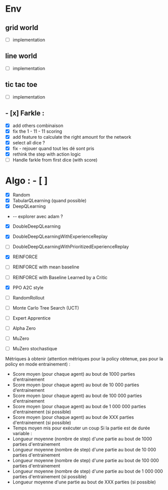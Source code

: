 # Env
## grid world
- [ ] implementation
## line world
- [ ] implementation
## tic tac toe 
- [ ] implementation
## - [x] Farkle : 
- [x] add others combinaison
- [x] fix the 1 - 11 - 11 scoring
- [x] add feature to calculate the right amount for the network
- [x] select all dice ?
- [x] fix - rejouer quand tout les dé sont pris
- [x] rethink the step with action logic
- [ ] Handle farkle from first dice (with score)

# Algo : - [ ]
- [X] Random
- [X] TabularQLearning (quand possible)
- [X] DeepQLearning
- -- explorer avec adam ? 
- [X] DoubleDeepQLearning
- [X] DoubleDeepQLearningWithExperienceReplay
- [ ] DoubleDeepQLearningWithPrioritizedExperienceReplay
- [X] REINFORCE
- [ ] REINFORCE with mean baseline
- [ ] REINFORCE with Baseline Learned by a Critic
- [X] PPO A2C style
- [ ] RandomRollout
- [ ] Monte Carlo Tree Search (UCT)
- [ ] Expert Apprentice
- [ ] Alpha Zero
- [ ] MuZero
- [ ] MuZero stochastique


Métriques à obtenir (attention métriques pour la policy obtenue, pas pour la policy en mode entrainement)
:
- Score moyen (pour chaque agent) au bout de 1000 parties d'entrainement
- Score moyen (pour chaque agent) au bout de 10 000 parties d'entrainement
- Score moyen (pour chaque agent) au bout de 100 000 parties d'entrainement
- Score moyen (pour chaque agent) au bout de 1 000 000 parties d'entrainement (si possible)
- Score moyen (pour chaque agent) au bout de XXX parties d'entrainement (si possible)
- Temps moyen mis pour exécuter un coup
Si la partie est de durée variable :
- Longueur moyenne (nombre de step) d'une partie au bout de 1000 parties d'entrainement
- Longueur moyenne (nombre de step) d'une partie au bout de 10 000 parties d'entrainement
- Longueur moyenne (nombre de step) d'une partie au bout de 100 000 parties d'entrainement
- Longueur moyenne (nombre de step) d'une partie au bout de 1 000 000 parties d'entrainement (si
possible)
- Longueur moyenne d'une partie au bout de XXX parties (si possible)
